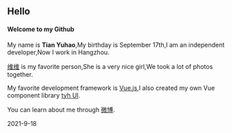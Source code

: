 ## Hello

#### Welcome to my Github

My name is **Tian Yuhao**,My birthday is September 17th,I am an independent developer,Now I work in Hangzhou.

[维维](https://weibo.com/u/5083033240) is my favorite person,She is a very nice girl,We took a lot of photos together.

My favorite development framework is [Vue.js](https://v3.cn.vuejs.org),I also created my own Vue component library [tyh UI](https://tianyuhao.icu/tyhui/v3).

You can learn about me through [微博](https://weibo.com/u/7112859998).

2021-9-18
